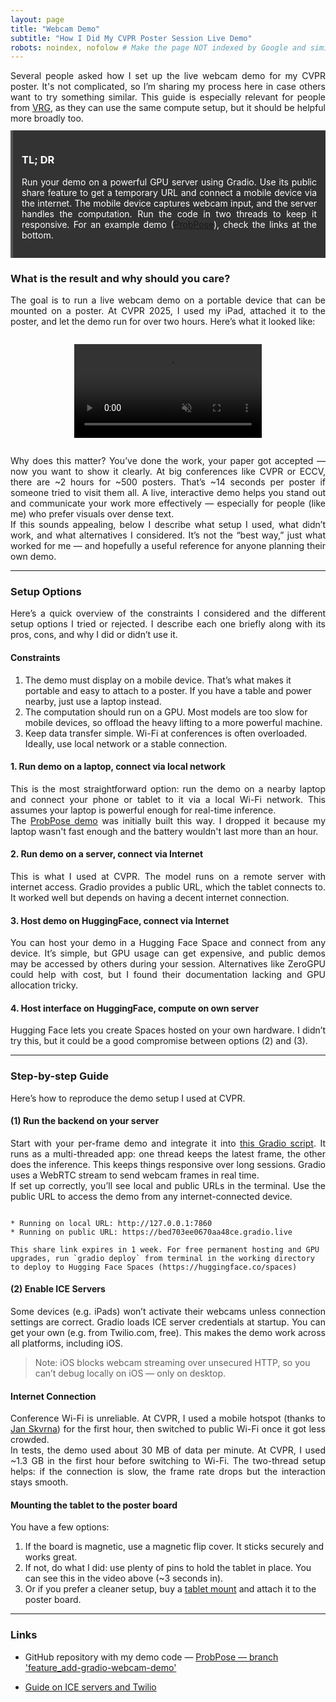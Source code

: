 ```yaml
---
layout: page
title: "Webcam Demo"
subtitle: "How I Did My CVPR Poster Session Live Demo"
robots: noindex, nofolow # Make the page NOT indexed by Google and similar
---
```


<div style="text-align: justify;">
Several people asked how I set up the live webcam demo for my CVPR poster.
It's not complicated, so I’m sharing my process here in case others want to try something similar.
This guide is especially relevant for people from <a href="https://vrg.fel.cvut.cz">VRG</a>, as they can use the same compute setup, but it should be helpful more broadly too.
</div>
<div style="height:0.8em;"></div>

<div style="background-color:#333333; color:#ffffff; padding:1em; border-left:4px solid #555; margin-bottom:1.5em;">
  <h3>TL; DR</h3>
  <p style="margin-top:0.5em;text-align: justify;">
    Run your demo on a powerful GPU server using Gradio.
    Use its public share feature to get a temporary URL and connect a mobile device via the internet.
    The mobile device captures webcam input, and the server handles the computation.
    Run the code in two threads to keep it responsive. For an example demo (<a href="https://MiraPurkrabek.github.io/ProbPose">ProbPose</a>), check the links at the bottom.
  </p>
</div>

### What is the result and why should you care?

<div style="text-align: justify;">
The goal is to run a live webcam demo on a portable device that can be mounted on a poster.
At CVPR 2025, I used my iPad, attached it to the poster, and let the demo run for over two hours. Here’s what it looked like:
</div>

<div style="text-align:center; margin:2em 0;">
  <video controls autoplay loop muted style="max-width:100%; height:auto;">
    <source src="/assets/videos/webcam_demo.mp4" type="video/mp4">
    Your browser doesn’t support HTML5 video.
  </video>
</div>

<div style="text-align: justify;">
Why does this matter?
You’ve done the work, your paper got accepted — now you want to show it clearly.
At big conferences like CVPR or ECCV, there are ~2 hours for ~500 posters.
That’s ~14 seconds per poster if someone tried to visit them all.
A live, interactive demo helps you stand out and communicate your work more effectively — especially for people (like me) who prefer visuals over dense text.
</div>

<div style="text-align: justify;">
If this sounds appealing, below I describe what setup I used, what didn’t work, and what alternatives I considered.
It’s not the “best way,” just what worked for me — and hopefully a useful reference for anyone planning their own demo.
</div>

----------------------------------------------------------

### Setup Options

<div style="text-align: justify;">
Here’s a quick overview of the constraints I considered and the different setup options I tried or rejected.
I describe each one briefly along with its pros, cons, and why I did or didn’t use it.
</div>

#### Constraints

1. The demo must display on a mobile device. That’s what makes it portable and easy to attach to a poster. If you have a table and power nearby, just use a laptop instead.
2. The computation should run on a GPU. Most models are too slow for mobile devices, so offload the heavy lifting to a more powerful machine.
3. Keep data transfer simple. Wi-Fi at conferences is often overloaded. Ideally, use local network or a stable connection.

#### 1. Run demo on a laptop, connect via local network

<div style="text-align: justify;">
This is the most straightforward option: run the demo on a nearby laptop and connect your phone or tablet to it via a local Wi-Fi network.
This assumes your laptop is powerful enough for real-time inference.
</div>

<div style="text-align: justify;">
The <a href="https://MiraPurkrabek.github.io/ProbPose">ProbPose demo</a> was initially built this way.
I dropped it because my laptop wasn't fast enough and the battery wouldn't last more than an hour.
</div>

#### 2. Run demo on a server, connect via Internet

<div style="text-align: justify;">
This is what I used at CVPR.
The model runs on a remote server with internet access.
Gradio provides a public URL, which the tablet connects to.
It worked well but depends on having a decent internet connection.
</div>

#### 3. Host demo on HuggingFace, connect via Internet

<div style="text-align: justify;">
You can host your demo in a Hugging Face Space and connect from any device.
It’s simple, but GPU usage can get expensive, and public demos may be accessed by others during your session.
Alternatives like ZeroGPU could help with cost, but I found their documentation lacking and GPU allocation tricky.
</div>

#### 4. Host interface on HuggingFace, compute on own server

<div style="text-align: justify;">
Hugging Face lets you create Spaces hosted on your own hardware.
I didn’t try this, but it could be a good compromise between options (2) and (3).
</div>


----------------------------------------------------------------------

### Step-by-step Guide

<div style="text-align: justify;">
Here’s how to reproduce the demo setup I used at CVPR.
</div>

#### (1) Run the backend on your server

<div style="text-align: justify;">
Start with your per-frame demo and integrate it into <a href="https://github.com/MiraPurkrabek/ProbPose_code/blob/2ac83566b2bcd579c1c4e86198156b6e991b3d72/webcam_remote_demo.py">this Gradio script</a>.
It runs as a multi-threaded app: one thread keeps the latest frame, the other does the inference.
This keeps things responsive over long sessions.
Gradio uses a WebRTC stream to send webcam frames in real time.
</div>

<div style="text-align: justify;">
If set up correctly, you’ll see local and public URLs in the terminal.
Use the public URL to access the demo from any internet-connected device.
</div>

```

* Running on local URL: http://127.0.0.1:7860
* Running on public URL: https://bed703ee0670aa48ce.gradio.live

This share link expires in 1 week. For free permanent hosting and GPU upgrades, run `gradio deploy` from terminal in the working directory to deploy to Hugging Face Spaces (https://huggingface.co/spaces)

```

#### (2) Enable ICE Servers

<div style="text-align: justify;">
Some devices (e.g. iPads) won’t activate their webcams unless connection settings are correct.
Gradio loads ICE server credentials at startup.
You can get your own (e.g. from Twilio.com, free).
This makes the demo work across all platforms, including iOS.
</div>

> Note: iOS blocks webcam streaming over unsecured HTTP, so you can’t debug locally on iOS — only on desktop.

#### Internet Connection

<div style="text-align: justify;">
Conference Wi-Fi is unreliable.
At CVPR, I used a mobile hotspot (thanks to <a href="https://jskvrna.github.io">Jan Skvrna</a>) for the first hour, then switched to public Wi-Fi once it got less crowded.
</div>

<div style="text-align: justify;">
In tests, the demo used about 30 MB of data per minute.
At CVPR, I used ~1.3 GB in the first hour before switching to Wi-Fi.
The two-thread setup helps: if the connection is slow, the frame rate drops but the interaction stays smooth.
</div>

#### Mounting the tablet to the poster board

You have a few options:
1. If the board is magnetic, use a magnetic flip cover. It sticks securely and works great.
2. If not, do what I did: use plenty of pins to hold the tablet in place. You can see this in the video above (~3 seconds in).
3. Or if you prefer a cleaner setup, buy a [tablet mount](https://www.amazon.com/Tablet-Mounts/b?ie=UTF8&node=11548967011) and attach it to the poster board.

----------------------------------------------------------

### Links

- GitHub repository with my demo code — [ProbPose — branch 'feature_add-gradio-webcam-demo'](https://github.com/MiraPurkrabek/ProbPose_code/tree/feature_add-gradio-webcam-demo)

- [Guide on ICE servers and Twilio](https://www.twilio.com/docs/stun-turn)


